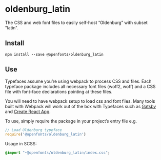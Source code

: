 
# oldenburg_latin

The CSS and web font files to easily self-host “Oldenburg” with subset "latin".

## Install

`npm install --save @openfonts/oldenburg_latin`

## Use

Typefaces assume you’re using webpack to process CSS and files. Each typeface
package includes all necessary font files (woff2, woff) and a CSS file with
font-face declarations pointing at these files.

You will need to have webpack setup to load css and font files. Many tools built
with Webpack will work out of the box with Typefaces such as [Gatsby](https://github.com/gatsbyjs/gatsby)
and [Create React App](https://github.com/facebookincubator/create-react-app).

To use, simply require the package in your project’s entry file e.g.

```javascript
// Load Oldenburg typeface
require('@openfonts/oldenburg_latin')
```

Usage in SCSS:
```scss
@import "~@openfonts/oldenburg_latin/index.css";
```
